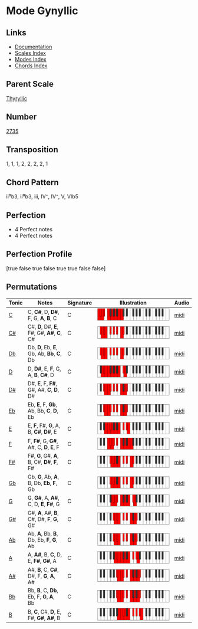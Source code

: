# Mode Gynyllic

## Links

- [Documentation](README.md)
- [Scales Index](Scales.md)
- [Modes Index](Modes.md)
- [Chords Index](Chords.md)

## Parent Scale

[Thyryllic](ScaleThyryllic.md)

## Number

[2735](https://ianring.com/musictheory/scales/2735)

## Transposition

1, 1, 1, 2, 2, 2, 2, 1

## Chord Pattern

ii⁰b3, ii⁰b3, iii, IV⁺, IV⁺, V, VIb5

## Perfection

- 4 Perfect notes
- 4 Perfect notes

## Perfection Profile

[true false true false true true false false]

## Permutations

| Tonic | Notes | Signature | Illustration | Audio |
|-------|-------|-----------|--------------|-------|
| [C](ModeCNaturalGynyllic.md) | C, **C#**, D, **D#**, F, G, **A**, **B**, C | C | ![CNaturalGynyllic](ModeCNaturalGynyllic.png) | [midi](https://github.com/edipermadi/music/blob/main/docs/ModeCNaturalGynyllic.mid?raw=true) |
| [C#](ModeCSharpGynyllic.md) | C#, **D**, D#, **E**, F#, G#, **A#**, **C**, C# | C | ![CSharpGynyllic](ModeCSharpGynyllic.png) | [midi](https://github.com/edipermadi/music/blob/main/docs/ModeCSharpGynyllic.mid?raw=true) |
| [Db](ModeDFlatGynyllic.md) | Db, **D**, Eb, **E**, Gb, Ab, **Bb**, **C**, Db | C | ![DFlatGynyllic](ModeDFlatGynyllic.png) | [midi](https://github.com/edipermadi/music/blob/main/docs/ModeDFlatGynyllic.mid?raw=true) |
| [D](ModeDNaturalGynyllic.md) | D, **D#**, E, **F**, G, A, **B**, **C#**, D | C | ![DNaturalGynyllic](ModeDNaturalGynyllic.png) | [midi](https://github.com/edipermadi/music/blob/main/docs/ModeDNaturalGynyllic.mid?raw=true) |
| [D#](ModeDSharpGynyllic.md) | D#, **E**, F, **F#**, G#, A#, **C**, **D**, D# | C | ![DSharpGynyllic](ModeDSharpGynyllic.png) | [midi](https://github.com/edipermadi/music/blob/main/docs/ModeDSharpGynyllic.mid?raw=true) |
| [Eb](ModeEFlatGynyllic.md) | Eb, **E**, F, **Gb**, Ab, Bb, **C**, **D**, Eb | C | ![EFlatGynyllic](ModeEFlatGynyllic.png) | [midi](https://github.com/edipermadi/music/blob/main/docs/ModeEFlatGynyllic.mid?raw=true) |
| [E](ModeENaturalGynyllic.md) | E, **F**, F#, **G**, A, B, **C#**, **D#**, E | C | ![ENaturalGynyllic](ModeENaturalGynyllic.png) | [midi](https://github.com/edipermadi/music/blob/main/docs/ModeENaturalGynyllic.mid?raw=true) |
| [F](ModeFNaturalGynyllic.md) | F, **F#**, G, **G#**, A#, C, **D**, **E**, F | C | ![FNaturalGynyllic](ModeFNaturalGynyllic.png) | [midi](https://github.com/edipermadi/music/blob/main/docs/ModeFNaturalGynyllic.mid?raw=true) |
| [F#](ModeFSharpGynyllic.md) | F#, **G**, G#, **A**, B, C#, **D#**, **F**, F# | C | ![FSharpGynyllic](ModeFSharpGynyllic.png) | [midi](https://github.com/edipermadi/music/blob/main/docs/ModeFSharpGynyllic.mid?raw=true) |
| [Gb](ModeGFlatGynyllic.md) | Gb, **G**, Ab, **A**, B, Db, **Eb**, **F**, Gb | C | ![GFlatGynyllic](ModeGFlatGynyllic.png) | [midi](https://github.com/edipermadi/music/blob/main/docs/ModeGFlatGynyllic.mid?raw=true) |
| [G](ModeGNaturalGynyllic.md) | G, **G#**, A, **A#**, C, D, **E**, **F#**, G | C | ![GNaturalGynyllic](ModeGNaturalGynyllic.png) | [midi](https://github.com/edipermadi/music/blob/main/docs/ModeGNaturalGynyllic.mid?raw=true) |
| [G#](ModeGSharpGynyllic.md) | G#, **A**, A#, **B**, C#, D#, **F**, **G**, G# | C | ![GSharpGynyllic](ModeGSharpGynyllic.png) | [midi](https://github.com/edipermadi/music/blob/main/docs/ModeGSharpGynyllic.mid?raw=true) |
| [Ab](ModeAFlatGynyllic.md) | Ab, **A**, Bb, **B**, Db, Eb, **F**, **G**, Ab | C | ![AFlatGynyllic](ModeAFlatGynyllic.png) | [midi](https://github.com/edipermadi/music/blob/main/docs/ModeAFlatGynyllic.mid?raw=true) |
| [A](ModeANaturalGynyllic.md) | A, **A#**, B, **C**, D, E, **F#**, **G#**, A | C | ![ANaturalGynyllic](ModeANaturalGynyllic.png) | [midi](https://github.com/edipermadi/music/blob/main/docs/ModeANaturalGynyllic.mid?raw=true) |
| [A#](ModeASharpGynyllic.md) | A#, **B**, C, **C#**, D#, F, **G**, **A**, A# | C | ![ASharpGynyllic](ModeASharpGynyllic.png) | [midi](https://github.com/edipermadi/music/blob/main/docs/ModeASharpGynyllic.mid?raw=true) |
| [Bb](ModeBFlatGynyllic.md) | Bb, **B**, C, **Db**, Eb, F, **G**, **A**, Bb | C | ![BFlatGynyllic](ModeBFlatGynyllic.png) | [midi](https://github.com/edipermadi/music/blob/main/docs/ModeBFlatGynyllic.mid?raw=true) |
| [B](ModeBNaturalGynyllic.md) | B, **C**, C#, **D**, E, F#, **G#**, **A#**, B | C | ![BNaturalGynyllic](ModeBNaturalGynyllic.png) | [midi](https://github.com/edipermadi/music/blob/main/docs/ModeBNaturalGynyllic.mid?raw=true) |
